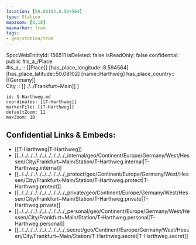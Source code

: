```yaml
---
location: [50.08102,8.594564] 
type: Station 
mapzoom: [8,18] 
mapmarker: tram
tags:
- geo/station/tram
---
```

SpocWebEntityId: 156511
isDeleted: false
isReadOnly: false
confidential: public
#is_a_/Place  
#is_a_ :: [[Place]] 
[has_place_longitude::8.594564] 
[has_place_latitude::50.08102] 
[name::Harthweg] 
has_place_country:: [[Germany]]  
City :: [[../../Frankfurt~Main]] ] 


```leaflet
id: S-Harthweg.md
coordinates: [[T-Harthweg]] 
markerFile: [[T-Harthweg]] 
defaultZoom: 11 
maxZoom: 18
```


## Confidential Links & Embeds: 
- [[T-Harthweg|T-Harthweg]] 
- [[../../../../../../../../../../_internal/geo/Continent/Europe/Germany/West/Hessen/City/Frankfurt~Main/Station/T-Harthweg.internal|T-Harthweg.internal]] 
- [[../../../../../../../../../../_protect/geo/Continent/Europe/Germany/West/Hessen/City/Frankfurt~Main/Station/T-Harthweg.protect|T-Harthweg.protect]] 
- [[../../../../../../../../../../_private/geo/Continent/Europe/Germany/West/Hessen/City/Frankfurt~Main/Station/T-Harthweg.private|T-Harthweg.private]] 
- [[../../../../../../../../../../_personal/geo/Continent/Europe/Germany/West/Hessen/City/Frankfurt~Main/Station/T-Harthweg.personal|T-Harthweg.personal]] 
- [[../../../../../../../../../../_secret/geo/Continent/Europe/Germany/West/Hessen/City/Frankfurt~Main/Station/T-Harthweg.secret|T-Harthweg.secret]] 
